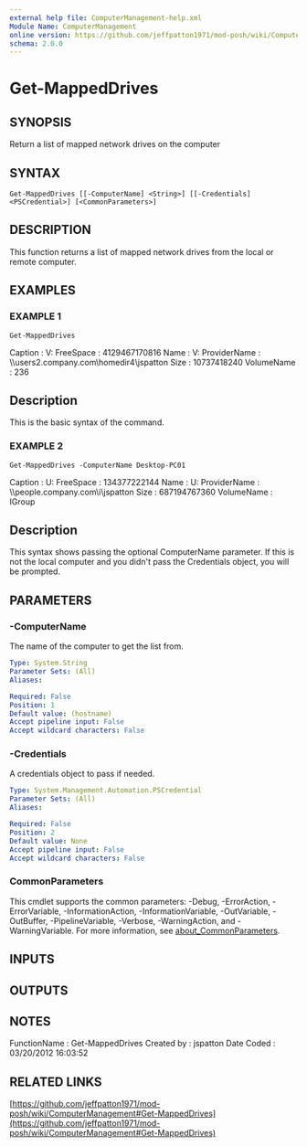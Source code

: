 ```yaml
---
external help file: ComputerManagement-help.xml
Module Name: ComputerManagement
online version: https://github.com/jeffpatton1971/mod-posh/wiki/ComputerManagement#Get-MappedDrives
schema: 2.0.0
---
```


# Get-MappedDrives

## SYNOPSIS
Return a list of mapped network drives on the computer

## SYNTAX

```
Get-MappedDrives [[-ComputerName] <String>] [[-Credentials] <PSCredential>] [<CommonParameters>]
```

## DESCRIPTION
This function returns a list of mapped network drives from the
local or remote computer.

## EXAMPLES

### EXAMPLE 1
```
Get-MappedDrives
```

Caption      : V:
FreeSpace    : 4129467170816
Name         : V:
ProviderName : \\\\users2.company.com\homedir4\jspatton
Size         : 10737418240
VolumeName   : 236

Description
-----------
This is the basic syntax of the command.

### EXAMPLE 2
```
Get-MappedDrives -ComputerName Desktop-PC01
```

Caption      : U:
FreeSpace    : 134377222144
Name         : U:
ProviderName : \\\\people.company.com\i\jspatton
Size         : 687194767360
VolumeName   : IGroup

Description
-----------
This syntax shows passing the optional ComputerName parameter.
If this is
not the local computer and you didn't pass the Credentials object, you
will be prompted.

## PARAMETERS

### -ComputerName
The name of the computer to get the list from.

```yaml
Type: System.String
Parameter Sets: (All)
Aliases:

Required: False
Position: 1
Default value: (hostname)
Accept pipeline input: False
Accept wildcard characters: False
```

### -Credentials
A credentials object to pass if needed.

```yaml
Type: System.Management.Automation.PSCredential
Parameter Sets: (All)
Aliases:

Required: False
Position: 2
Default value: None
Accept pipeline input: False
Accept wildcard characters: False
```

### CommonParameters
This cmdlet supports the common parameters: -Debug, -ErrorAction, -ErrorVariable, -InformationAction, -InformationVariable, -OutVariable, -OutBuffer, -PipelineVariable, -Verbose, -WarningAction, and -WarningVariable. For more information, see [about_CommonParameters](http://go.microsoft.com/fwlink/?LinkID=113216).

## INPUTS

## OUTPUTS

## NOTES
FunctionName : Get-MappedDrives
Created by   : jspatton
Date Coded   : 03/20/2012 16:03:52

## RELATED LINKS

[https://github.com/jeffpatton1971/mod-posh/wiki/ComputerManagement#Get-MappedDrives](https://github.com/jeffpatton1971/mod-posh/wiki/ComputerManagement#Get-MappedDrives)

